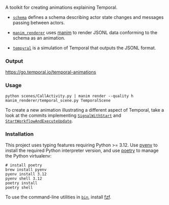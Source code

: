 A toolkit for creating animations explaining Temporal.

- [`schema`](schema/) defines a schema describing actor state changes and messages passing between actors.

- [`manim_renderer`](manim_renderer/) uses [manim](https://github.com/ManimCommunity/manim) to render JSONL data conforming to the schema as an animation.

- [`tempyral`](tempyral/) is a simulation of Temporal that outputs the JSONL format.

### Output

https://go.temporal.io/temporal-animations

### Usage

```
python scenes/CallActivity.py | manim render --quality h manim_renderer/temporal_scene.py TemporalScene
```

To create a new animation illustrating a different aspect of Temporal, take a look at the commits implementing [`SignalWithStart`](https://github.com/temporalio/temporal-animations/commit/34f932bf30ff01f123643f569c96127617f5e5a5) and [`StartWorkflowAndExecuteUpdate`](https://github.com/temporalio/temporal-animations/commit/ac4cb605a12cd6acdc7640685262acb7c856a4ca).

### Installation

This project uses typing features requiring Python >= 3.12. Use
[pyenv](https://github.com/pyenv/pyenv) to install the required Python
interpreter version, and use [poetry](https://python-poetry.org/docs/) to manage
the Python virtualenv:

```
# install poetry
brew install pyenv
pyenv install 3.12
pyenv shell 3.12
poetry install
poetry shell
```

To use the command-line utilities in [`bin`](bin/), install [fzf](https://github.com/junegunn/fzf).
